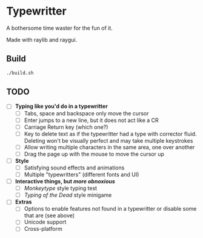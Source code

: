 # Typewritter

A bothersome time waster for the fun of it.

Made with raylib and raygui.

## Build

```bash
./build.sh
```

## TODO

- [ ] **Typing like you'd do in a typewritter**
  - [ ] Tabs, space and backspace only move the cursor
  - [ ] Enter jumps to a new line, but it does not act like a CR
  - [ ] Carriage Return key (which one?)
  - [ ] Key to delete text as if the typewritter had a type with corrector fluid. Deleting won't be visually perfect and may take multiple keystrokes
  - [ ] Allow writing multiple characters in the same area, one over another
  - [ ] Drag the page up with the mouse to move the cursor up
- [ ] **Style**
  - [ ] Satisfying sound effects and animations
  - [ ] Multiple "typewritters" (different fonts and UI)
- [ ] **Interactive things, but *more obnoxious***
  - [ ] *Monkeytype* style typing test
  - [ ] *Typing of the Dead* style minigame
- [ ] **Extras**
  - [ ] Options to enable features not found in a typewritter or disable some that are (see above)
  - [ ] Unicode support
  - [ ] Cross-platform
